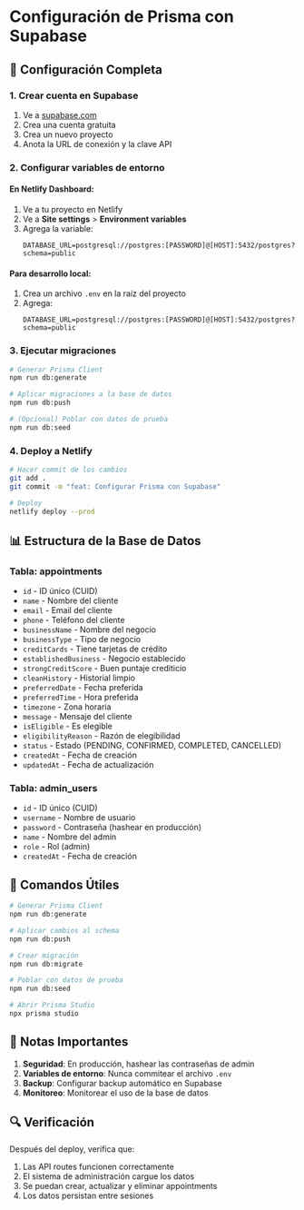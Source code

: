 # Configuración de Prisma con Supabase

## 🚀 Configuración Completa

### 1. Crear cuenta en Supabase

1. Ve a [supabase.com](https://supabase.com)
2. Crea una cuenta gratuita
3. Crea un nuevo proyecto
4. Anota la URL de conexión y la clave API

### 2. Configurar variables de entorno

#### En Netlify Dashboard:
1. Ve a tu proyecto en Netlify
2. Ve a **Site settings** > **Environment variables**
3. Agrega la variable:
   ```
   DATABASE_URL=postgresql://postgres:[PASSWORD]@[HOST]:5432/postgres?schema=public
   ```

#### Para desarrollo local:
1. Crea un archivo `.env` en la raíz del proyecto
2. Agrega:
   ```
   DATABASE_URL=postgresql://postgres:[PASSWORD]@[HOST]:5432/postgres?schema=public
   ```

### 3. Ejecutar migraciones

```bash
# Generar Prisma Client
npm run db:generate

# Aplicar migraciones a la base de datos
npm run db:push

# (Opcional) Poblar con datos de prueba
npm run db:seed
```

### 4. Deploy a Netlify

```bash
# Hacer commit de los cambios
git add .
git commit -m "feat: Configurar Prisma con Supabase"

# Deploy
netlify deploy --prod
```

## 📊 Estructura de la Base de Datos

### Tabla: appointments
- `id` - ID único (CUID)
- `name` - Nombre del cliente
- `email` - Email del cliente
- `phone` - Teléfono del cliente
- `businessName` - Nombre del negocio
- `businessType` - Tipo de negocio
- `creditCards` - Tiene tarjetas de crédito
- `establishedBusiness` - Negocio establecido
- `strongCreditScore` - Buen puntaje crediticio
- `cleanHistory` - Historial limpio
- `preferredDate` - Fecha preferida
- `preferredTime` - Hora preferida
- `timezone` - Zona horaria
- `message` - Mensaje del cliente
- `isEligible` - Es elegible
- `eligibilityReason` - Razón de elegibilidad
- `status` - Estado (PENDING, CONFIRMED, COMPLETED, CANCELLED)
- `createdAt` - Fecha de creación
- `updatedAt` - Fecha de actualización

### Tabla: admin_users
- `id` - ID único (CUID)
- `username` - Nombre de usuario
- `password` - Contraseña (hashear en producción)
- `name` - Nombre del admin
- `role` - Rol (admin)
- `createdAt` - Fecha de creación

## 🔧 Comandos Útiles

```bash
# Generar Prisma Client
npm run db:generate

# Aplicar cambios al schema
npm run db:push

# Crear migración
npm run db:migrate

# Poblar con datos de prueba
npm run db:seed

# Abrir Prisma Studio
npx prisma studio
```

## 🚨 Notas Importantes

1. **Seguridad**: En producción, hashear las contraseñas de admin
2. **Variables de entorno**: Nunca commitear el archivo `.env`
3. **Backup**: Configurar backup automático en Supabase
4. **Monitoreo**: Monitorear el uso de la base de datos

## 🔍 Verificación

Después del deploy, verifica que:
1. Las API routes funcionen correctamente
2. El sistema de administración cargue los datos
3. Se puedan crear, actualizar y eliminar appointments
4. Los datos persistan entre sesiones
